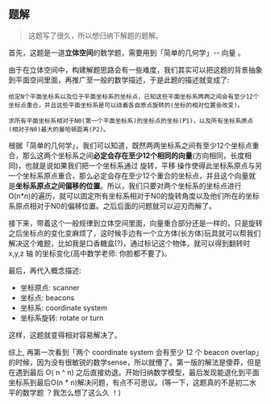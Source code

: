 ## 题解

> 这题写了很久，所以想归纳下解题的题解。

首先，这题是一道**立体空间**的数学题，需要用到「简单的几何学」-- 向量 。

由于在立体空间中，构建解题思路会有一些难度，我们其实可以把这题的背景抽象到平面空间里面，再推广至一般的数学描述，于是此题的描述就变成了:

```
给定N个平面坐标系以及位于平面坐标系的坐标点，已知这些平面坐标系两两之间会有至少12个坐标点重合，并且这些平面坐标系是可以绕着各自原点旋转的(坐标的相对位置会改变)。

求所有平面坐标系相对于N0(第一个平面坐标系)的坐标点的坐标(P1)，以及所有坐标系原点(相对于N0)最大的曼哈顿距离(P2)。
```

根据「简单的几何学」，我们可以知道，既然两两坐标系之间有至少12个坐标点重合，那么这两个坐标系之间**必定会存在至少12个相同的向量**(方向相同，长度相同)，也就是说如果我们把一个坐标系通过 旋转，平移 操作使得此坐标系原点与另一个坐标系原点重合，那么必定会存在至少12个重合的坐标点，并且这个向量就是**坐标系原点之间偏移的位置**。所以，我们只要对两个坐标系的坐标点进行O(n*n)的遍历，就可以固定所有坐标系相对于N0的旋转角度以及他们所在的坐标系原点相对于N0的偏移位置。之后后面的问题就可以迎刃而解了。

接下来，带着这个一般规律到立体空间里面，向量重合部分还是一样的，只是旋转之后坐标点的变化变麻烦了，这时候手边有一个立方体(长方体)玩具就可以帮我们解决这个难题，比如我是口香糖盒(?)，通过标记这个物体，就可以得到翻转时 x,y,z 轴 的坐标变化(高中数学老师: 你脸都不要了)。

最后，再代入概念描述:

* 坐标原点: scanner
* 坐标点: beacons
* 坐标系: coordinate system
* 坐标系旋转: rotate or turn

这样，这题就变得相对容易解决了。

综上, 再第一次看到「两个 coordinate system 会有至少 12 个 beacon overlap」的时候，因为没有很敏锐的数学sense，所以就懵了。第一版的解法是傻莽，但是在遇到最后 O( n ^ n) 之后直接劝退。开始归纳数学模型，最后发现能退化到平面坐标系到最后O(n * n)解决问题，有点不可思议。(等一下，这题真的不是初二水平的数学题 ？我怎么想了这么久 ！)
